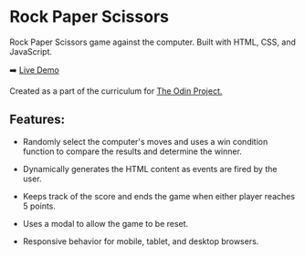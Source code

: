 Rock Paper Scissors
======
Rock Paper Scissors game against the computer.
Built with HTML, CSS, and JavaScript.

:arrow_right:  [Live Demo](https://aaroncarlisle-cs.github.io/rock-paper-scissors)

Created as a part of the curriculum for [The Odin Project.](https://www.theodinproject.com/)

Features:
----------------
- Randomly select the computer's moves and uses a win condition function to compare the results and determine the winner.

- Dynamically generates the HTML content as events are fired by the user.

- Keeps track of the score and ends the game when either player reaches 5 points.

- Uses a modal to allow the game to be reset.

- Responsive behavior for mobile, tablet, and desktop browsers.
